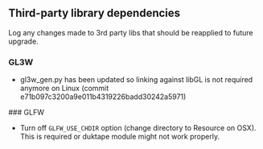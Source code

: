 ## Third-party library dependencies

Log any changes made to 3rd party libs that should be reapplied to future upgrade.

### GL3W
* gl3w_gen.py has been updated so linking against libGL is not required anymore on Linux (commit e71b097c3200a9e011b4319226badd30242a5971)

### GLFW
* Turn off `GLFW_USE_CHDIR` option (change directory to Resource on OSX). This is required or duktape module might not work properly.
